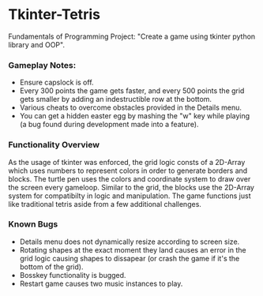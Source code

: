 # Tkinter-Tetris
Fundamentals of Programming Project: "Create a game using tkinter python library and OOP".

### Gameplay Notes: 
- Ensure capslock is off.
- Every 300 points the game gets faster, and every 500 points the grid gets smaller by adding an indestructible row at the bottom.
- Various cheats to overcome obstacles provided in the Details menu.
- You can get a hidden easter egg by mashing the "w" key while playing (a bug found during development made into a feature).

### Functionality Overview
As the usage of tkinter was enforced, the grid logic consts of a 2D-Array which uses numbers to represent colors in order to generate borders and blocks. The turtle pen uses the colors and coordinate system to draw over the screen every gameloop. Similar to the grid, the blocks use the 2D-Array system for compatibilty in logic and manipulation. The game functions just like traditional tetris aside from a few additional challenges.

### Known Bugs
- Details menu does not dynamically resize according to screen size.
- Rotating shapes at the exact moment they land causes an error in the grid logic causing shapes to dissapear (or crash the game if it's the bottom of the grid).
- Bosskey functionality is bugged.
- Restart game causes two music instances to play.

